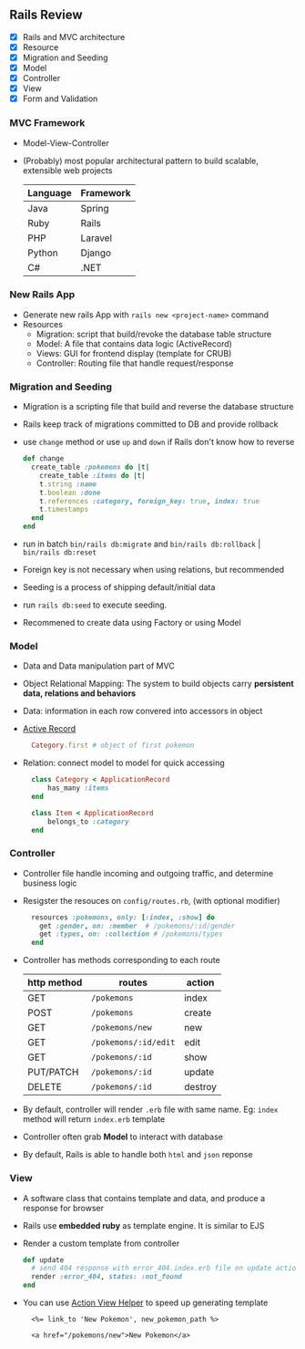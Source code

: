 ## Rails Review
- [x] Rails and MVC architecture
- [x] Resource
- [x] Migration and Seeding
- [x] Model
- [x] Controller
- [x] View
- [x] Form and Validation

### MVC Framework
* Model-View-Controller
* (Probably) most popular architectural pattern to build scalable, extensible web projects

    |Language|Framework|
    |-|-|
    |Java|Spring|
    |Ruby|Rails|
    |PHP|Laravel|
    |Python|Django|
    |C#|.NET|


### New Rails App
* Generate new rails App with `rails new <project-name>` command
* Resources 
  - Migration: script that build/revoke the database table structure
  - Model: A file that contains data logic (ActiveRecord)
  - Views: GUI  for frontend display (template for CRUB)
  - Controller: Routing file that handle request/response


### Migration and Seeding
* Migration is a scripting file that build and reverse the database structure
* Rails keep track of migrations committed to DB and provide rollback
* use `change` method or use `up` and `down` if Rails don't know how to reverse

  ```rb
  def change
    create_table :pokemons do |t|
      create_table :items do |t|
      t.string :name
      t.boolean :done
      t.references :category, foreign_key: true, index: true
      t.timestamps
    end
  end
  ```
* run in batch `bin/rails db:migrate` and `bin/rails db:rollback` | `bin/rails db:reset`
* Foreign key is not necessary when using relations, but recommended
* Seeding is a process of shipping default/initial data
* run `rails db:seed` to execute seeding. 
* Recommened to create data using Factory or using Model

### Model
* Data and Data manipulation part of MVC
* Object Relational Mapping: The system to build objects carry **persistent data, relations and behaviors**
* Data: information in each row convered into accessors in object
* [Active Record](https://guides.rubyonrails.org/v5.1/active_record_basics.html)

  ```rb
    Category.first # object of first pokemon
  ```
* Relation: connect model to model for quick accessing 

  ```rb
    class Category < ApplicationRecord
        has_many :items
    end

    class Item < ApplicationRecord
        belongs_to :category
    end
  ```


### Controller
* Controller file handle incoming and outgoing traffic, and determine business logic
* Resigster the resouces on `config/routes.rb`, (with optional modifier)

  ```rb
    resources :pokemons, only: [:index, :show] do
      get :gender, on: :member  # /pokemons/:id/gender
      get :types, on: :collection # /pokemons/types
    end
  ```

* Controller has methods corresponding to each route

  |http method|routes|action|
  |-|-|-|
  |GET|`/pokemons`|index|
  |POST|`/pokemons`|create|
  |GET|`/pokemons/new`|new|
  |GET|`/pokemons/:id/edit`|edit|
  |GET|`/pokemons/:id`|show|
  |PUT/PATCH|`/pokemons/:id`|update|
  |DELETE|`/pokemons/:id`|destroy|

* By default, controller will render `.erb` file with same name. Eg: `index` method will return `index.erb` template
* Controller often grab **Model** to interact with database
* By default, Rails is able to handle both `html` and `json` reponse

### View
* A software class that contains template and data, and produce a response for browser
* Rails use **embedded ruby** as template engine. It is similar to EJS
* Render a custom template from controller

  ```rb
  def update
    # send 404 response with error_404.index.erb file on update action
    render :error_404, status: :not_found
  end
  ```

* You can use [Action View Helper](https://guides.rubyonrails.org/action_view_helpers.html) to speed up generating template

  ```
    <%= link_to 'New Pokemon', new_pokemon_path %>
    
    <a href="/pokemons/new">New Pokemon</a>
  ```